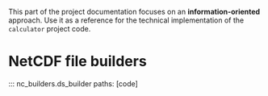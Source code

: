 This part of the project documentation focuses on
an **information-oriented** approach. Use it as a
reference for the technical implementation of the
`calculator` project code.

# NetCDF file builders #

::: nc_builders.ds_builder
  paths: [code]